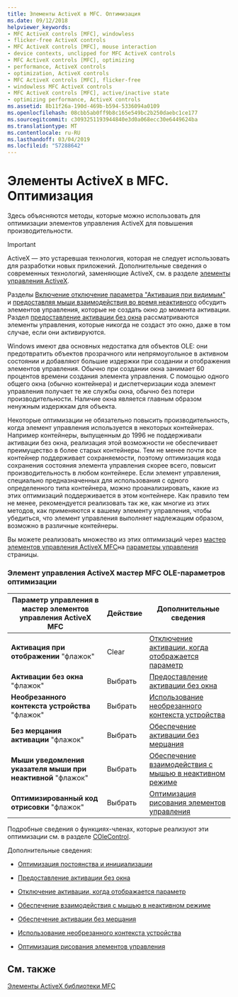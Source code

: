 ```yaml
---
title: Элементы ActiveX в MFC. Оптимизация
ms.date: 09/12/2018
helpviewer_keywords:
- MFC ActiveX controls [MFC], windowless
- flicker-free ActiveX controls
- MFC ActiveX controls [MFC], mouse interaction
- device contexts, unclipped for MFC ActiveX controls
- MFC ActiveX controls [MFC], optimizing
- performance, ActiveX controls
- optimization, ActiveX controls
- MFC ActiveX controls [MFC], flicker-free
- windowless MFC ActiveX controls
- MFC ActiveX controls [MFC], active/inactive state
- optimizing performance, ActiveX controls
ms.assetid: 8b11f26a-190d-469b-b594-5336094a0109
ms.openlocfilehash: 08cbb5ab0ff9b8c165e549bc2b250daebc1ce177
ms.sourcegitcommit: c3093251193944840e3d0a068ecc30e6449624ba
ms.translationtype: MT
ms.contentlocale: ru-RU
ms.lasthandoff: 03/04/2019
ms.locfileid: "57288642"
---
```

# <a name="mfc-activex-controls-optimization"></a>Элементы ActiveX в MFC. Оптимизация

Здесь объясняются методы, которые можно использовать для оптимизации элементов управления ActiveX для повышения производительности.

>[!IMPORTANT]
> ActiveX — это устаревшая технология, которая не следует использовать для разработки новых приложений. Дополнительные сведения о современных технологий, заменяющие ActiveX, см. в разделе [элементы управления ActiveX](activex-controls.md).

Разделы [Включение отключение параметра "Активация при видимым"](../mfc/turning-off-the-activate-when-visible-option.md) и [предоставляя мыши взаимодействия во время неактивного](../mfc/providing-mouse-interaction-while-inactive.md) обсудить элементов управления, которые не создать окно до момента активации. Раздел [предоставление активации без окна](../mfc/providing-windowless-activation.md) рассматриваются элементы управления, которые никогда не создаст это окно, даже в том случае, если они активируются.

Windows имеют два основных недостатка для объектов OLE: они предотвратить объектов прозрачного или непрямоугольное в активном состоянии и добавляют большие издержки при создании и отображения элементов управления. Обычно при создании окна занимает 60 процентов времени создания элемента управления. С помощью одного общего окна (обычно контейнера) и диспетчеризации кода элемент управления получает те же службы окна, обычно без потери производительности. Наличие окна является главным образом ненужным издержкам для объекта.

Некоторые оптимизации не обязательно повысить производительность, когда элемент управления используется в некоторых контейнерах. Например контейнеры, выпущенным до 1996 не поддерживали активации без окна, реализация этой возможности не обеспечивает преимущество в более старых контейнеры. Тем не менее почти все контейнер поддерживает сохраняемости, поэтому оптимизация кода сохранения состояния элемента управления скорее всего, повысит производительность в любом контейнере. Если элемент управления, специально предназначенных для использования с одного определенного типа контейнера, можно проанализировать, какие из этих оптимизаций поддерживается в этом контейнере. Как правило тем не менее, рекомендуется реализовать так же, как многие из этих методов, как применяются к вашему элементу управления, чтобы убедиться, что элемент управления выполняет надлежащим образом, возможно в различные контейнеры.

Вы можете реализовать множество из этих оптимизаций через [мастер элементов управления ActiveX MFC](../mfc/reference/mfc-activex-control-wizard.md)на [параметры управления](../mfc/reference/control-settings-mfc-activex-control-wizard.md) страницы.

### <a name="mfc-activex-control-wizard-ole-optimization-options"></a>Элемент управления ActiveX мастер MFC OLE-параметров оптимизации

|Параметр управления в мастер элементов управления ActiveX MFC|Действие|Дополнительные сведения|
|-------------------------------------------------------|------------|----------------------|
|**Активация при отображении** "флажок"|Clear|[Отключение активации, когда отображается параметр](../mfc/turning-off-the-activate-when-visible-option.md)|
|**Активации без окна** "флажок"|Выбрать|[Предоставление активации без окна](../mfc/providing-windowless-activation.md)|
|**Необрезанного контекста устройства** "флажок"|Выбрать|[Использование необрезанного контекста устройства](../mfc/using-an-unclipped-device-context.md)|
|**Без мерцания активации** "флажок"|Выбрать|[Обеспечение активации без мерцания](../mfc/providing-flicker-free-activation.md)|
|**Мыши уведомления указателя мыши при неактивной** "флажок"|Выбрать|[Обеспечение взаимодействия с мышью в неактивном режиме](../mfc/providing-mouse-interaction-while-inactive.md)|
|**Оптимизированный код отрисовки** "флажок"|Выбрать|[Оптимизация рисования элементов управления](../mfc/optimizing-control-drawing.md)|

Подробные сведения о функциях-членах, которые реализуют эти оптимизации см. в разделе [COleControl](../mfc/reference/colecontrol-class.md).

Дополнительные сведения:

- [Оптимизация постоянства и инициализации](../mfc/optimizing-persistence-and-initialization.md)

- [Предоставление активации без окна](../mfc/providing-windowless-activation.md)

- [Отключение активации, когда отображается параметр](../mfc/turning-off-the-activate-when-visible-option.md)

- [Обеспечение взаимодействия с мышью в неактивном режиме](../mfc/providing-mouse-interaction-while-inactive.md)

- [Обеспечение активации без мерцания](../mfc/providing-flicker-free-activation.md)

- [Использование необрезанного контекста устройства](../mfc/using-an-unclipped-device-context.md)

- [Оптимизация рисования элементов управления](../mfc/optimizing-control-drawing.md)

## <a name="see-also"></a>См. также

[Элементы ActiveX библиотеки MFC](../mfc/mfc-activex-controls.md)
